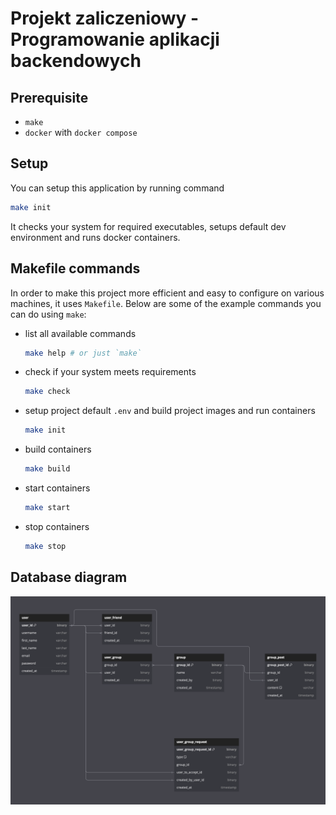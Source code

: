 # Projekt zaliczeniowy - Programowanie aplikacji backendowych

## Prerequisite
 - `make`
 - `docker` with `docker compose`

## Setup
You can setup this application by running command
```bash
make init
```

It checks your system for required executables, setups default dev environment and runs docker containers.

## Makefile commands
In order to make this project more efficient and easy to configure on various machines, it uses `Makefile`.
Below are some of the example commands you can do using `make`:

- list all available commands
  ```bash
  make help # or just `make`
  ```
- check if your system meets requirements
   ```bash
   make check
   ```
- setup project default `.env` and build project images and run containers
  ```bash
  make init
  ```
- build containers
  ```bash
  make build 
  ```
- start containers
  ```bash
  make start
  ```
- stop containers
  ```bash
  make stop
  ```

## Database diagram
![db_diagram](./assets/img/db_diagram.png)
